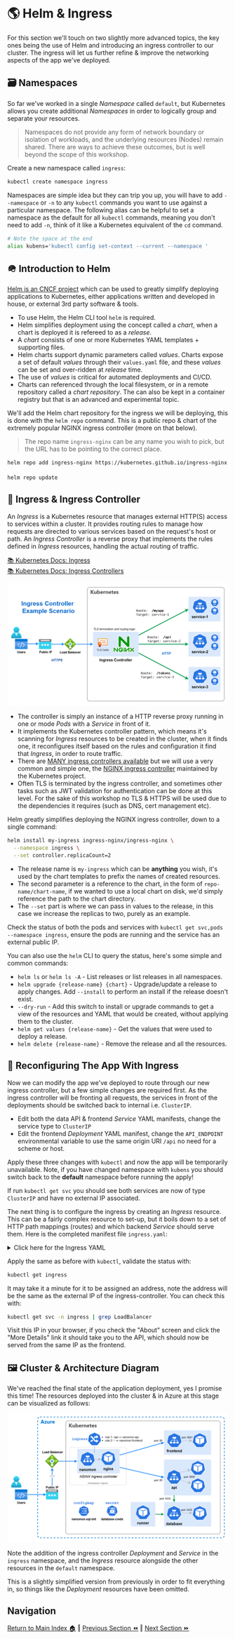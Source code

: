 # 🌎 Helm & Ingress

For this section we'll touch on two slightly more advanced topics, the key ones being the use of Helm and introducing an
ingress controller to our cluster. The ingress will let us further refine & improve the networking aspects of the app
we've deployed.

## 🗃️ Namespaces

So far we've worked in a single _Namespace_ called `default`, but Kubernetes allows you create additional _Namespaces_
in order to logically group and separate your resources.

> Namespaces do not provide any form of network boundary or isolation of workloads, and the underlying resources (Nodes)
> remain shared. There are ways to achieve these outcomes, but is well beyond the scope of this workshop.

Create a new namespace called `ingress`:

```bash
kubectl create namespace ingress
```

Namespaces are simple idea but they can trip you up, you will have to add `--namespace` or `-n` to any `kubectl`
commands you want to use against a particular namespace. The following alias can be helpful to set a namespace as the
default for all `kubectl` commands, meaning you don't need to add `-n`, think of it like a Kubernetes equivalent of the
`cd` command.

```bash
# Note the space at the end
alias kubens='kubectl config set-context --current --namespace '
```

## 🪖 Introduction to Helm

[Helm is an CNCF project](https://helm.sh/) which can be used to greatly simplify deploying applications to Kubernetes,
either applications written and developed in house, or external 3rd party software & tools.

- To use Helm, the Helm CLI tool `helm` is required.
- Helm simplifies deployment using the concept called a _chart_, when a chart is deployed it is refereed to as a
  _release_.
- A _chart_ consists of one or more Kubernetes YAML templates + supporting files.
- Helm charts support dynamic parameters called _values_. Charts expose a set of default _values_ through their
  `values.yaml` file, and these _values_ can be set and over-ridden at _release_ time.
- The use of _values_ is critical for automated deployments and CI/CD.
- Charts can referenced through the local filesystem, or in a remote repository called a _chart repository_. The can
  also be kept in a container registry but that is an advanced and experimental topic.

We'll add the Helm chart repository for the ingress we will be deploying, this is done with the `helm repo` command.
This is a public repo & chart of the extremely popular NGINX ingress controller (more on that below).

> The repo name `ingress-nginx` can be any name you wish to pick, but the URL has to be pointing to the correct place.

```bash
helm repo add ingress-nginx https://kubernetes.github.io/ingress-nginx

helm repo update
```

## 🚀 Ingress & Ingress Controller

An _Ingress_ is a Kubernetes resource that manages external HTTP(S) access to services within a cluster. It provides
routing rules to manage how requests are directed to various services based on the request's host or path. An _Ingress
Controller_ is a reverse proxy that implements the rules defined in _Ingress_ resources, handling the actual routing of
traffic.

[📚 Kubernetes Docs: Ingress](https://kubernetes.io/docs/concepts/services-networking/ingress/)  
[📚 Kubernetes Docs: Ingress Controllers](https://kubernetes.io/docs/concepts/services-networking/ingress-controllers/)

![Ingress controller diagram showing routing of traffic to backend services](./ingress-example.drawio.png)

- The controller is simply an instance of a HTTP reverse proxy running in one or mode _Pods_ with a _Service_ in front
  of it.
- It implements the Kubernetes controller pattern, which means it's scanning for _Ingress_ resources to be created in
  the cluster, when it finds one, it reconfigures itself based on the rules and configuration it find that _Ingress_, in
  order to route traffic.
- There are
  [MANY ingress controllers available](https://kubernetes.io/docs/concepts/services-networking/ingress-controllers/#additional-controllers)
  but we will use a very common and simple one, the
  [NGINX ingress controller](https://kubernetes.github.io/ingress-nginx/) maintained by the Kubernetes project.
- Often TLS is terminated by the ingress controller, and sometimes other tasks such as JWT validation for authentication
  can be done at this level. For the sake of this workshop no TLS & HTTPS will be used due to the dependencies it
  requires (such as DNS, cert management etc).

Helm greatly simplifies deploying the NGINX ingress controller, down to a single command:

```bash
helm install my-ingress ingress-nginx/ingress-nginx \
  --namespace ingress \
  --set controller.replicaCount=2
```

- The release name is `my-ingress` which can be **anything** you wish, it's used by the chart templates to prefix the
  names of created resources.
- The second parameter is a reference to the chart, in the form of `repo-name/chart-name`, if we wanted to use a local
  chart on disk, we'd simply reference the path to the chart directory.
- The `--set` part is where we can pass in values to the release, in this case we increase the replicas to two, purely
  as an example.

Check the status of both the pods and services with `kubectl get svc,pods --namespace ingress`, ensure the pods are
running and the service has an external public IP.

You can also use the `helm` CLI to query the status, here's some simple and common commands:

- `helm ls` or `helm ls -A` - List releases or list releases in all namespaces.
- `helm upgrade {release-name} {chart}` - Upgrade/update a release to apply changes. Add `--install` to perform an
  install if the release doesn't exist.
- `--dry-run` - Add this switch to install or upgrade commands to get a view of the resources and YAML that would be
  created, without applying them to the cluster.
- `helm get values {release-name}` - Get the values that were used to deploy a release.
- `helm delete {release-name}` - Remove the release and all the resources.

## 🔀 Reconfiguring The App With Ingress

Now we can modify the app we've deployed to route through our new ingress controller, but a few simple changes are
required first. As the ingress controller will be fronting all requests, the services in front of the deployments should
be switched back to internal i.e. `ClusterIP`.

- Edit both the data API & frontend _Service_ YAML manifests, change the service type to `ClusterIP`
- Edit the frontend _Deployment_ YAML manifest, change the `API_ENDPOINT` environmental variable to use the same origin
  URI `/api` no need for a scheme or host.

Apply these three changes with `kubectl` and now the app will be temporarily unavailable. Note, if you have changed
namespace with `kubens` you should switch back to the **default** namespace before running the apply!

If run `kubectl get svc` you should see both services are now of type `ClusterIP` and have no external IP associated.

The next thing is to configure the ingress by creating an _Ingress_ resource. This can be a fairly complex resource to
set-up, but it boils down to a set of HTTP path mappings (routes) and which backend _Service_ should serve them. Here is
the completed manifest file `ingress.yaml`:

<details markdown="1">
<summary>Click here for the Ingress YAML</summary>

```yaml
apiVersion: networking.k8s.io/v1
kind: Ingress

metadata:
  name: nanomon
  labels:
    name: nanomon

spec:
  # Important we leave this blank, as we don't have DNS configured
  # Blank means these rules will match ALL HTTP requests hitting the controller IP
  host:
  ingressClassName: nginx
  rules:
    - http:
        paths:
          # Routing for the frontend
          - pathType: Prefix
            path: "/"
            backend:
              service:
                name: frontend
                port:
                  number: 80

          # Routing for the API
          - pathType: Prefix
            path: "/api"
            backend:
              service:
                name: api
                port:
                  number: 80
```

</details>

Apply the same as before with `kubectl`, validate the status with:

```bash
kubectl get ingress
```

It may take it a minute for it to be assigned an address, note the address will be the same as the external IP of the
ingress-controller. You can check this with:

```sh
kubectl get svc -n ingress | grep LoadBalancer
```

Visit this IP in your browser, if you check the "About" screen and click the "More Details" link it should take you to
the API, which should now be served from the same IP as the frontend.

## 🖼️ Cluster & Architecture Diagram

We've reached the final state of the application deployment, yes I promise this time! The resources deployed into the
cluster & in Azure at this stage can be visualized as follows:

![architecture diagram](./diagram.drawio.png)

Note the addition of the ingress controller _Deployment_ and _Service_ in the `ingress` namespace, and the _Ingress_
resource alongside the other resources in the `default` namespace.

This is a slightly simplified version from previously in order to fit everything in, so things like the _Deployment_
resources have been omitted.

## Navigation

[Return to Main Index 🏠](../) ‖ [Previous Section ⏪](../08-more-improvements/) ‖
[Next Section ⏩](../10-extra-advanced/)
